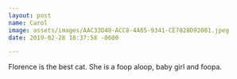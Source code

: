 ```yaml
---
layout: post
name: Carol
image: assets/images/AAC33D48-ACC8-4A65-9341-CE7028D92081.jpeg
date: 2019-02-28 18:37:58 -0600

---
```

Florence is the best cat. She is a foop aloop, baby girl and foopa.